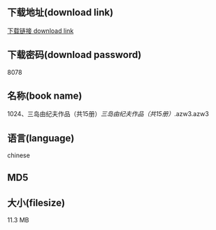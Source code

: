 ## 下载地址(download link)
[下载链接 download link](https://voluble-croquembouche-d321dc.netlify.app/?s=1024%E3%80%81%E4%B8%89%E5%B2%9B%E7%94%B1%E7%BA%AA%E5%A4%AB%E4%BD%9C%E5%93%81%EF%BC%88%E5%85%B115%E5%86%8C%EF%BC%89_%E4%B8%89%E5%B2%9B%E7%94%B1%E7%BA%AA%E5%A4%AB%E4%BD%9C%E5%93%81%EF%BC%88%E5%85%B115%E5%86%8C%EF%BC%89_.azw3)

## 下载密码(download password)
8078

## 名称(book name)
1024、三岛由纪夫作品（共15册）_三岛由纪夫作品（共15册）_.azw3.azw3

## 语言(language)
chinese

## MD5


## 大小(filesize)
11.3 MB
